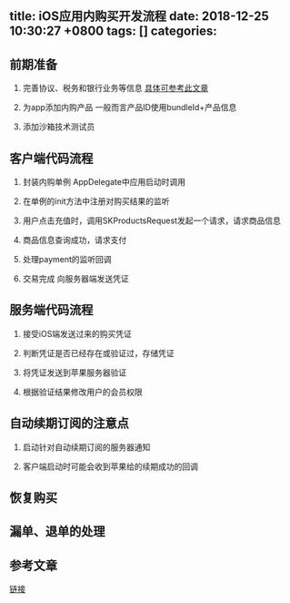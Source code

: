 
title: iOS应用内购买开发流程
date: 2018-12-25 10:30:27 +0800
tags: []
categories: 
---
<a name="o659uw"></a>
## [](#o659uw)前期准备
1. 完善协议、税务和银行业务等信息 [具体可参考此文章](https://juejin.im/post/5a7b0e97f265da4e8e784c9e)

2. 为app添加内购产品 一般而言产品ID使用bundleId+产品信息

3. 添加沙箱技术测试员


<a name="3za6sp"></a>
## [](#3za6sp)客户端代码流程

1. 封装内购单例 AppDelegate中应用启动时调用

2. 在单例的init方法中注册对购买结果的监听

3. 用户点击充值时，调用SKProductsRequest发起一个请求，请求商品信息

4. 商品信息查询成功，请求支付

5. 处理payment的监听回调

6. 交易完成 向服务器端发送凭证


<a name="yp2bsd"></a>
## [](#yp2bsd)服务端代码流程

1. 接受iOS端发送过来的购买凭证

2. 判断凭证是否已经存在或验证过，存储凭证

3. 将凭证发送到苹果服务器验证

4. 根据验证结果修改用户的会员权限


<a name="7cg3rw"></a>
## [](#7cg3rw)自动续期订阅的注意点

1. 启动针对自动续期订阅的服务器通知 

2. 客户端启动时可能会收到苹果给的续期成功的回调


<a name="gax1xn"></a>
## [](#gax1xn)恢复购买


<a name="fcq5mb"></a>
## [](#fcq5mb)漏单、退单的处理

<a name="8gvxvb"></a>
## [](#8gvxvb)参考文章
[链接](https://juejin.im/post/5c204bdf5188256d98331363)


